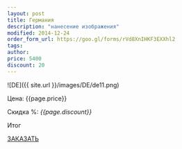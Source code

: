 ```yaml
---
layout: post
title: Германия
description: "нанесение изображения"
modified: 2014-12-24
order_form_url: https://goo.gl/forms/rVd8XnIHKF3EXXhl2 
tags: 
author: 
price: 5400
discount: 20
---
```



![DE]({{ site.url }}/images/DE/de11.png)

<div class="price">
	<p id="price" >Цена: {{page.price}}</p>
	<p id="discount"> Скидка %: <i id="discountval"> {{page.discount}} </i></p>
	<p id="summ"> Итог </p>
</div>

<p class="buttond"><a href="{{page.order_form_url}}" target="_self">ЗАКАЗАТЬ</a></p>

